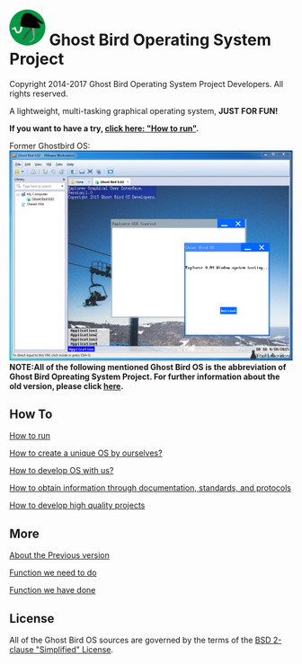 # ![Home Page](docs/logo.png) Ghost Bird Operating System Project #

Copyright 2014-2017 Ghost Bird Operating System Project Developers. All rights reserved.

A lightweight, multi-tasking graphical operating system, **JUST FOR FUN!**


**If you want to have a try, [click here: "How to run"](docs/HowTo/Run/index.md "docs/HowTo/Run/index.md").**

Former Ghostbird OS:
![Old version](docs/old.png "Former Ghostbird OS")
**NOTE:All of the following mentioned Ghost Bird OS is the abbreviation of Ghost Bird Opreating System Project.
For further information about the old version, please click [here](https://github.com/MakeOS/GhostBirdOS/blob/master/docs/PreviousVersion.md).**

## How To ##


[How to run](docs/HowTo/Run/index.md "docs/HowTo/Run/index.md")

[How to create a unique OS by ourselves?](docs/HowTo/CreateOS.md "docs/HowTo/CreateOS.md")

[How to develop OS with us?](docs/HoToTeamWork/index.md "docs/HoToTeamWork/index.md")

[How to obtain information through documentation, standards, and protocols](docs/HowTo/ObtainInformation/index.md "docs/HowTo/ObtainInformation/index.md")

[How to develop high quality projects](docs/HowTo/DevelopHighQuality/index.md "docs/HowTo/DevelopHighQuality/index.md")

## More ##

[About the Previous version](docs/PreviousVersion.md "docs/PreviousVersion.md")

[Function we need to do](docs/Plan.md "docs/Plan.md")

[Function we have done](docs/FunctionList.md "docs/FunctionList.md")

## License ##
All of the Ghost Bird OS sources are governed by the terms of the [BSD 2-clause "Simplified" License](https://github.com/MakeOS/GhostBirdOS/blob/master/LICENSE).